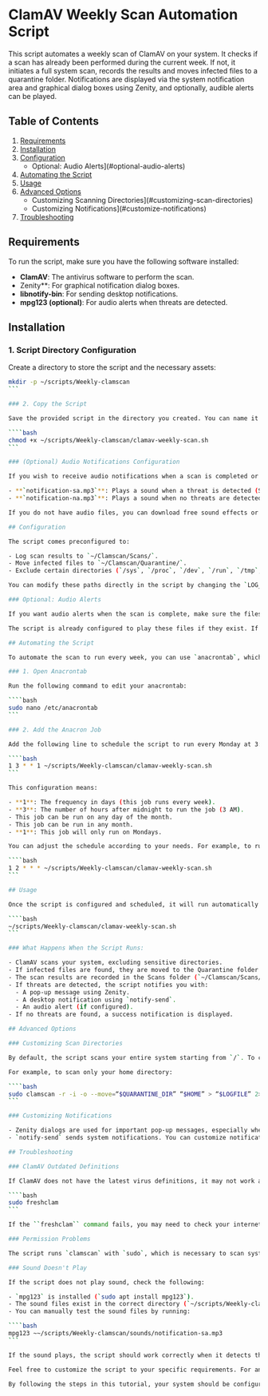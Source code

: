 # ClamAV Weekly Scan Automation Script

This script automates a weekly scan of ClamAV on your system. It checks if a scan has already been performed during the current week. If not, it initiates a full system scan, records the results and moves infected files to a quarantine folder. Notifications are displayed via the system notification area and graphical dialog boxes using Zenity, and optionally, audible alerts can be played.

## Table of Contents

1. [Requirements](#requirements)
2. [Installation](#installation)
3. [Configuration](#configuration)
   - Optional: Audio Alerts](#optional-audio-alerts)
4. [Automating the Script](#automating-the-script)
5. [Usage](#usage)
6. [Advanced Options](#advanced-options)
   - Customizing Scanning Directories](#customizing-scan-directories)
   - Customizing Notifications](#customize-notifications)
7. [Troubleshooting](#troubleshooting-problems)

## Requirements

To run the script, make sure you have the following software installed:

- **ClamAV**: The antivirus software to perform the scan.
- Zenity**: For graphical notification dialog boxes.
- **libnotify-bin**: For sending desktop notifications.
- **mpg123 (optional)**: For audio alerts when threats are detected.

## Installation

### 1. Script Directory Configuration

Create a directory to store the script and the necessary assets:

````bash
mkdir -p ~/scripts/Weekly-clamscan
```

### 2. Copy the Script

Save the provided script in the directory you created. You can name it `clamav-weekly-scan.sh`. To make it executable, use the following command:

````bash
chmod +x ~/scripts/Weekly-clamscan/clamav-weekly-scan.sh
```

### (Optional) Audio Notifications Configuration

If you wish to receive audio notifications when a scan is completed or when threats are detected, add audio files to the `~/scripts/Weekly-clamscan/sounds/` directory. The recommended files are listed below:

- **`notification-sa.mp3`**: Plays a sound when a threat is detected (Severity Alert).
- **`notification-na.mp3`**: Plays a sound when no threats are detected (Normal Alert).

If you do not have audio files, you can download free sound effects or record your own and place them in the `~/scripts/Weekly-clamscan/sounds/` directory.

## Configuration

The script comes preconfigured to:

- Log scan results to `~/Clamscan/Scans/`.
- Move infected files to `~/Clamscan/Quarantine/`.
- Exclude certain directories (`/sys`, `/proc`, `/dev`, `/run`, `/tmp`, `/var/run`) to avoid scanning sensitive system directories.

You can modify these paths directly in the script by changing the `LOG_DIR`, `QUARANTINE_DIR` variables and scan exclusions.

### Optional: Audio Alerts

If you want audio alerts when the scan is complete, make sure the files `notification-sa.mp3` (for threats) and `notification-na.mp3` (for non-threats) are placed in the sounds folder.

The script is already configured to play these files if they exist. If the files are not present, the script will continue without audio alerts.

## Automating the Script

To automate the scan to run every week, you can use `anacrontab`, which is useful for scheduling tasks that should run periodically but can be skipped if the system is off.

### 1. Open Anacrontab

Run the following command to edit your anacrontab:

````bash
sudo nano /etc/anacrontab
```

### 2. Add the Anacron Job

Add the following line to schedule the script to run every Monday at 3:00 AM:

````bash
1 3 * * 1 ~/scripts/Weekly-clamscan/clamav-weekly-scan.sh
```

This configuration means:

- **1**: The frequency in days (this job runs every week).
- **3**: The number of hours after midnight to run the job (3 AM).
- This job can be run on any day of the month.
- This job can be run in any month.
- **1**: This job will only run on Mondays.

You can adjust the schedule according to your needs. For example, to run the scan every day at 2:00 AM, you could use:

````bash
1 2 * * * ~/scripts/Weekly-clamscan/clamav-weekly-scan.sh
```

## Usage

Once the script is configured and scheduled, it will run automatically according to the schedule you defined in ``anacrontab`. You can also run it manually by running the script directly:

````bash
~/scripts/Weekly-clamscan/clamav-weekly-scan.sh
```

### What Happens When the Script Runs:

- ClamAV scans your system, excluding sensitive directories.
- If infected files are found, they are moved to the Quarantine folder (`~/Clamscan/Quarantine/`).
- The scan results are recorded in the Scans folder (`~/Clamscan/Scans/`).
- If threats are detected, the script notifies you with:
  - A pop-up message using Zenity.
  - A desktop notification using `notify-send`.
  - An audio alert (if configured).
- If no threats are found, a success notification is displayed.

## Advanced Options

### Customizing Scan Directories

By default, the script scans your entire system starting from `/`. To change this, you can modify the `clamscan` command in the script to target specific directories.

For example, to scan only your home directory:

````bash
sudo clamscan -r -i -o --move=“$QUARANTINE_DIR” “$HOME” > “$LOGFILE” 2>&1
```

### Customizing Notifications

- Zenity dialogs are used for important pop-up messages, especially when threats are encountered. You can change the behavior or replace Zenity with another tool if you wish.
- `notify-send` sends system notifications. You can customize notification icons, message titles or even add more detailed logging.

## Troubleshooting

### ClamAV Outdated Definitions

If ClamAV does not have the latest virus definitions, it may not work as expected. Be sure to update the definitions regularly:

````bash
sudo freshclam
```

If the ``freshclam`` command fails, you may need to check your internet connection or ClamAV configuration.

### Permission Problems

The script runs `clamscan` with `sudo`, which is necessary to scan system directories. Make sure you have the necessary permissions by adding yourself to the sudoers file or running the script as root.

### Sound Doesn't Play

If the script does not play sound, check the following:

- `mpg123` is installed (`sudo apt install mpg123`).
- The sound files exist in the correct directory (`~/scripts/Weekly-clamscan/sounds/`).
- You can manually test the sound files by running:

````bash
mpg123 ~~/scripts/Weekly-clamscan/sounds/notification-sa.mp3
```

If the sound plays, the script should work correctly when it detects threats.

Feel free to customize the script to your specific requirements. For any problems, consult the ClamAV, Zenity or Anacron documentation, or open an issue in the repository where this script is hosted.

By following the steps in this tutorial, your system should be configured to automatically scan for viruses on a weekly basis and notify you of any problems found.



